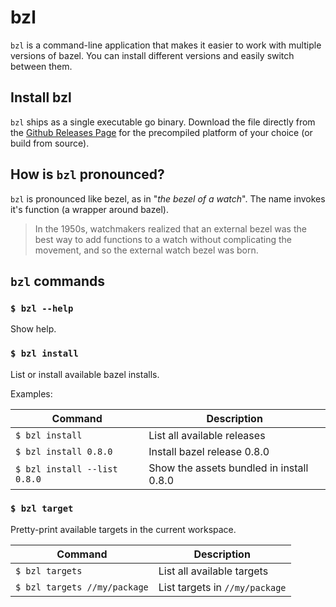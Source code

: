 # bzl

`bzl` is a command-line application that makes it easier to work with
multiple versions of bazel.  You can install different versions and
easily switch between them.

## Install bzl

`bzl` ships as a single executable go binary. Download the file
directly from the [Github Releases
Page](https://github.com/bzl-io/bzl/releases) for the precompiled
platform of your choice (or build from source).

## How is `bzl` pronounced?

`bzl` is pronounced like bezel, as in "*the bezel of a watch*". The
name invokes it's function (a wrapper around bazel).

> In the 1950s, watchmakers realized that an external bezel was the
> best way to add functions to a watch without complicating the
> movement, and so the external watch bezel was born.

## `bzl` commands

### `$ bzl --help`

Show help.

### `$ bzl install`

List or install available bazel installs.

Examples:

| Command | Description |
| --- | --- |
| `$ bzl install` | List all available releases |
| `$ bzl install 0.8.0` | Install bazel release 0.8.0 |
| `$ bzl install --list 0.8.0` | Show the assets bundled in install 0.8.0 |

### `$ bzl target`

Pretty-print available targets in the current workspace.

| Command | Description |
| --- | --- |
| `$ bzl targets` | List all available targets |
| `$ bzl targets //my/package` | List targets in `//my/package` |
